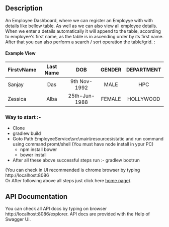 
Description
----------
An Employee Dashboard, where we can register an Employye with with details like bellow table. As well as we can also view all employee
details. When we enter a details automatically it will append to the table, according to employee's first name, as the table is in
ascending order by its first name. After that you can also perform a search / sort operation the table/grid.
:

#### Example View
|   FirstvName  |  Last Name    |   DOB               | GENDER        |  DEPARTMENT
| ------------- |:-------------:|:-------------------:|:-------------:|:-----------------:|
| Sanjay        | Das           | 9th Nov-1992        |  MALE         |  HPC          |
| Zessica       | Alba          | 25th-Jun-1988       |  FEMALE       |  HOLLYWOOD    |


### Way to start :-
* Clone
* gradlew build
* Goto Path EmployeeService\src\main\resources\static and run command using command promt/shell (You must have node install in ypur PC)
  * npm install bower
  * bower install
* After all these above successful steps run :- gradlew bootrun
 
(You can check in UI recommended is chrome browser by typing http://localhost:8086  
Or After following above all steps just click here [home page](http://localhost:8086)).

API Documentation
----------
You can check all API docs by typing on browser http://localhost:8086/explorer. API docs are provided with the Help of Swagger UI.
